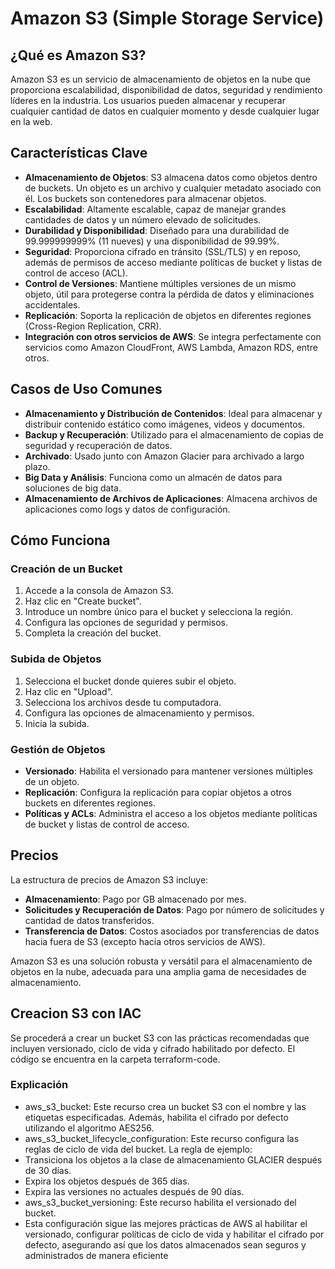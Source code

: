 # Amazon S3 (Simple Storage Service)

## ¿Qué es Amazon S3?

Amazon S3 es un servicio de almacenamiento de objetos en la nube que proporciona escalabilidad, disponibilidad de datos, seguridad y rendimiento líderes en la industria. Los usuarios pueden almacenar y recuperar cualquier cantidad de datos en cualquier momento y desde cualquier lugar en la web.

## Características Clave

- **Almacenamiento de Objetos**: S3 almacena datos como objetos dentro de buckets. Un objeto es un archivo y cualquier metadato asociado con él. Los buckets son contenedores para almacenar objetos.
- **Escalabilidad**: Altamente escalable, capaz de manejar grandes cantidades de datos y un número elevado de solicitudes.
- **Durabilidad y Disponibilidad**: Diseñado para una durabilidad de 99.999999999% (11 nueves) y una disponibilidad de 99.99%.
- **Seguridad**: Proporciona cifrado en tránsito (SSL/TLS) y en reposo, además de permisos de acceso mediante políticas de bucket y listas de control de acceso (ACL).
- **Control de Versiones**: Mantiene múltiples versiones de un mismo objeto, útil para protegerse contra la pérdida de datos y eliminaciones accidentales.
- **Replicación**: Soporta la replicación de objetos en diferentes regiones (Cross-Region Replication, CRR).
- **Integración con otros servicios de AWS**: Se integra perfectamente con servicios como Amazon CloudFront, AWS Lambda, Amazon RDS, entre otros.

## Casos de Uso Comunes

- **Almacenamiento y Distribución de Contenidos**: Ideal para almacenar y distribuir contenido estático como imágenes, videos y documentos.
- **Backup y Recuperación**: Utilizado para el almacenamiento de copias de seguridad y recuperación de datos.
- **Archivado**: Usado junto con Amazon Glacier para archivado a largo plazo.
- **Big Data y Análisis**: Funciona como un almacén de datos para soluciones de big data.
- **Almacenamiento de Archivos de Aplicaciones**: Almacena archivos de aplicaciones como logs y datos de configuración.

## Cómo Funciona

### Creación de un Bucket

1. Accede a la consola de Amazon S3.
2. Haz clic en "Create bucket".
3. Introduce un nombre único para el bucket y selecciona la región.
4. Configura las opciones de seguridad y permisos.
5. Completa la creación del bucket.

### Subida de Objetos

1. Selecciona el bucket donde quieres subir el objeto.
2. Haz clic en "Upload".
3. Selecciona los archivos desde tu computadora.
4. Configura las opciones de almacenamiento y permisos.
5. Inicia la subida.

### Gestión de Objetos

- **Versionado**: Habilita el versionado para mantener versiones múltiples de un objeto.
- **Replicación**: Configura la replicación para copiar objetos a otros buckets en diferentes regiones.
- **Políticas y ACLs**: Administra el acceso a los objetos mediante políticas de bucket y listas de control de acceso.

## Precios

La estructura de precios de Amazon S3 incluye:

- **Almacenamiento**: Pago por GB almacenado por mes.
- **Solicitudes y Recuperación de Datos**: Pago por número de solicitudes y cantidad de datos transferidos.
- **Transferencia de Datos**: Costos asociados por transferencias de datos hacia fuera de S3 (excepto hacia otros servicios de AWS).



Amazon S3 es una solución robusta y versátil para el almacenamiento de objetos en la nube, adecuada para una amplia gama de necesidades de almacenamiento.

## Creacion S3 con IAC

Se procederá a crear un bucket S3 con las prácticas recomendadas que incluyen versionado, ciclo de vida y cifrado habilitado por defecto. El código se encuentra en la carpeta terraform-code.

### Explicación
- aws_s3_bucket: Este recurso crea un bucket S3 con el nombre y las etiquetas especificadas. Además, habilita el cifrado por defecto utilizando el algoritmo AES256.
- aws_s3_bucket_lifecycle_configuration: Este recurso configura las reglas de ciclo de vida del bucket. La regla de ejemplo: 
- Transiciona los objetos a la clase de almacenamiento GLACIER después de 30 días.
- Expira los objetos después de 365 días.
- Expira las versiones no actuales después de 90 días.
- aws_s3_bucket_versioning: Este recurso habilita el versionado del bucket.
- Esta configuración sigue las mejores prácticas de AWS al habilitar el versionado, configurar políticas de ciclo de vida y habilitar el cifrado por defecto, asegurando así que los datos almacenados sean seguros y administrados de manera eficiente




